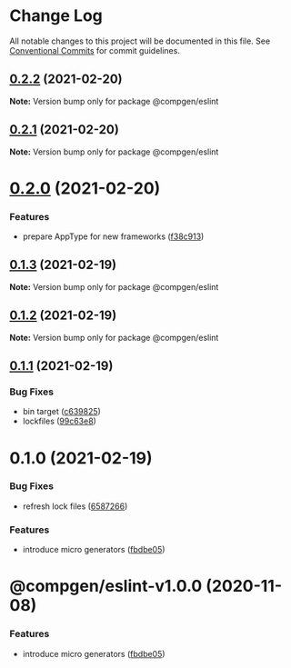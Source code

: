 # Change Log

All notable changes to this project will be documented in this file.
See [Conventional Commits](https://conventionalcommits.org) for commit guidelines.

## [0.2.2](https://github.com/developer239/compgen/compare/@compgen/eslint@0.2.1...@compgen/eslint@0.2.2) (2021-02-20)

**Note:** Version bump only for package @compgen/eslint





## [0.2.1](https://github.com/developer239/compgen/compare/@compgen/eslint@0.2.0...@compgen/eslint@0.2.1) (2021-02-20)

**Note:** Version bump only for package @compgen/eslint





# [0.2.0](https://github.com/developer239/compgen/compare/@compgen/eslint@0.1.3...@compgen/eslint@0.2.0) (2021-02-20)


### Features

* prepare AppType for new frameworks ([f38c913](https://github.com/developer239/compgen/commit/f38c913f37d6e353648acab3393ac9678c245c30))





## [0.1.3](https://github.com/developer239/compgen/compare/@compgen/eslint@0.1.2...@compgen/eslint@0.1.3) (2021-02-19)

**Note:** Version bump only for package @compgen/eslint





## [0.1.2](https://github.com/developer239/compgen/compare/@compgen/eslint@0.1.1...@compgen/eslint@0.1.2) (2021-02-19)

**Note:** Version bump only for package @compgen/eslint





## [0.1.1](https://github.com/developer239/compgen/compare/@compgen/eslint@0.1.0...@compgen/eslint@0.1.1) (2021-02-19)


### Bug Fixes

* bin target ([c639825](https://github.com/developer239/compgen/commit/c639825f9c5c430880d33deeb648c9a087102fae))
* lockfiles ([99c63e8](https://github.com/developer239/compgen/commit/99c63e8f7192b2a8262f74e6f0fbd6943ebc1eb4))





# 0.1.0 (2021-02-19)


### Bug Fixes

* refresh lock files ([6587266](https://github.com/developer239/compgen/commit/658726677f8e29849ac47411a84a5569008fa3e0))


### Features

* introduce micro generators ([fbdbe05](https://github.com/developer239/compgen/commit/fbdbe0523b9f3187c4f8d08248eeb8a679650afd))





# @compgen/eslint-v1.0.0 (2020-11-08)


### Features

* introduce micro generators ([fbdbe05](https://github.com/developer239/compgen/commit/fbdbe0523b9f3187c4f8d08248eeb8a679650afd))
